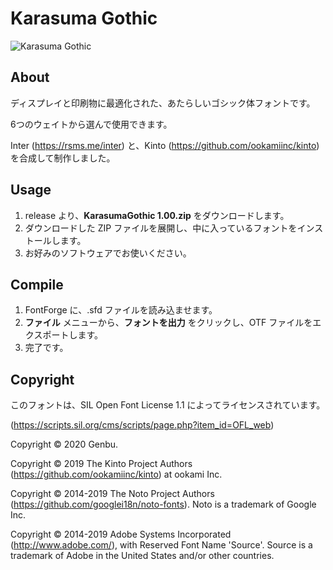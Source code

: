 # Karasuma Gothic

![Karasuma Gothic](https://user-images.githubusercontent.com/44745974/79848565-34db3580-83fc-11ea-9398-2bcc55af8184.png)



## About

ディスプレイと印刷物に最適化された、あたらしいゴシック体フォントです。

6つのウェイトから選んで使用できます。

Inter (https://rsms.me/inter) と、Kinto (https://github.com/ookamiinc/kinto) を合成して制作しました。



## Usage

1. release より、**KarasumaGothic 1.00.zip** をダウンロードします。
2. ダウンロードした ZIP ファイルを展開し、中に入っているフォントをインストールします。
3. お好みのソフトウェアでお使いください。



## Compile

1. FontForge に、.sfd ファイルを読み込ませます。
2. **ファイル** メニューから、**フォントを出力** をクリックし、OTF ファイルをエクスポートします。
3. 完了です。



## Copyright

このフォントは、SIL Open Font License 1.1 によってライセンスされています。

(https://scripts.sil.org/cms/scripts/page.php?item_id=OFL_web)



Copyright © 2020 Genbu.

Copyright © 2019 The Kinto Project Authors (https://github.com/ookamiinc/kinto) at ookami Inc.

Copyright © 2014-2019 The Noto Project Authors (https://github.com/googlei18n/noto-fonts). Noto is a trademark of Google Inc.

Copyright © 2014-2019 Adobe Systems Incorporated (http://www.adobe.com/), with Reserved Font Name 'Source'. Source is a trademark of Adobe in the United States and/or other countries.

